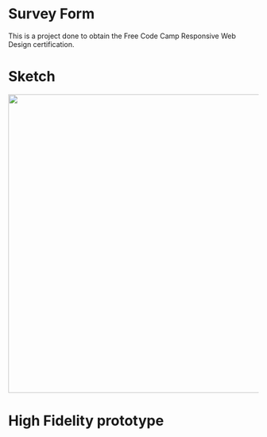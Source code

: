 # Survey Form

This is a project done to obtain the Free Code Camp Responsive Web Design certification.

# Sketch

<img src="sktech.jpg" width="600" height="600">

# High Fidelity prototype

